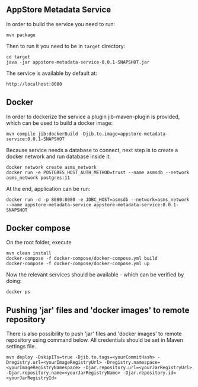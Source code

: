 AppStore Metadata Service
---

In order to build the service you need to run:

```
mvn package
```

Then to run it you need to be in `target` directory:

```
cd target
java -jar appstore-metadata-service-0.0.1-SNAPSHOT.jar
```

The service is available by default at:
 
```
http://localhost:8080
```

Docker
---

In order to dockerize the service a plugin jib-maven-plugin is provided, which can be used to build a docker image:

```
mvn compile jib:dockerBuild -Djib.to.image=appstore-metadata-service:0.0.1-SNAPSHOT
```

Because service needs a database to connect, next step is to create a docker network and run database inside it: 

```
docker network create asms_network
docker run -e POSTGRES_HOST_AUTH_METHOD=trust --name asmsdb --network asms_network postgres:11
```

At the end, application can be run:

```
docker run -d -p 8080:8080 -e JDBC_HOST=asmsdb --network=asms_network --name appstore-metadata-service appstore-metadata-service:0.0.1-SNAPSHOT
```

Docker compose
---

On the root folder, execute
```
mvn clean install
docker-compose -f docker-compose/docker-compose.yml build
docker-compose -f docker-compose/docker-compose.yml up
```

Now the relevant services should be available - which can be verified by doing:

```
docker ps
```

Pushing 'jar' files and 'docker images' to remote repository
---

There is also possibility to push 'jar' files and 'docker images' to remote repository using command below. All credentials should be set in Maven settings file.
```
mvn deploy -DskipITs=true -Djib.to.tags=<yourCommitHash> -Dregistry.url=<yourImageRegistryUrl> -Dregistry.namespace=<yourImageRegistryNamespace> -Djar.repository.url=<yourJarRegistryUrl> -Djar.repository.name=<yourJarRegistryName> -Djar.repository.id=<yourJarRegistryId>
```
